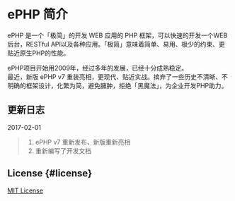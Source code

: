 # ePHP 简介

ePHP 是一个「极简」的开发 WEB 应用的 PHP 框架，可以快速的开发一个WEB后台，RESTful API以及各种应用。「极简」意味着简单、易用、极少的约束、更贴近原生PHP的性能。

ePHP项目开始用2009年，经过多年的发展，已经十分成熟稳定。  
最近，新版 ePHP v7 重装亮相，更现代、贴近实战。摈弃了一些历史不清晰、不明确的框架设计，化繁为简，避免臃肿，拒绝「黑魔法」，为企业开发PHP助力。

## 更新日志

2017-02-01

> 1. ePHP v7 重新发布，新版重新亮相
> 2. 重新编写了开发文档

## License {#license}

[MIT License](https://opensource.org/licenses/MIT)

